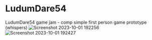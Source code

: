 # LudumDare54
LudumDare54 game jam -  comp simple first person game prototype (whispers)
![Screenshot 2023-10-01 192256](https://github.com/kasunJKD/LudumDare54/assets/64832263/f341d203-124e-4ae6-b243-bf3ddf0becad)
![Screenshot 2023-10-01 192427](https://github.com/kasunJKD/LudumDare54/assets/64832263/92ed6ea5-d2d7-4194-93f7-a097d12ddcbd)
